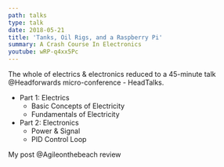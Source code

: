 ```yaml
---
path: talks
type: talk
date: 2018-05-21
title: 'Tanks, Oil Rigs, and a Raspberry Pi'
summary: A Crash Course In Electronics
youtube: wRP-q4xx5Pc
---
```

The whole of electrics & electronics reduced to a 45-minute talk @Headforwards micro-conference - HeadTalks.

* Part 1: Electrics
  * Basic Concepts of Electricity
  * Fundamentals of Electricity
* Part 2: Electronics
  * Power & Signal
  * PID Control Loop

My post @Agileonthebeach review
